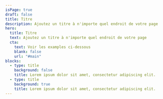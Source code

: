 ```yaml
---
isPage: true
draft: false
title: Titre
description: Ajoutez un titre à n'importe quel endroit de votre page
hero:
  title: Titre
  text: Ajoutez un titre à n'importe quel endroit de votre page
  cta:
    text: Voir les examples ci-dessous
    blank: false
    url: "#main"
blocks:
  - type: title
    background: false
    title: Lorem ipsum dolor sit amet, consectetur adipiscing elit.
  - type: title
    background: true
    title: Lorem ipsum dolor sit amet, consectetur adipiscing elit.
---
```

